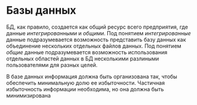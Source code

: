 # Базы данных
БД, как правило, создается как общий ресурс всего предприятия, где данные *интегрированными* и *общими*. Под понятием *интегрированные* данные подразумевается возможность представить базу данных как объединение нескольких  отдельных файлов данных. Под понятием *общие* данные подразумевается возможность использования отдельных областей данных в БД несколькими разлиными пользователями для разных целей. 

В базе данных информация должна быть организована так, чтобы обеспечить минимальную долю ее избыточности. Частичная избыточность информации необходима, но она должна быть минимизирована